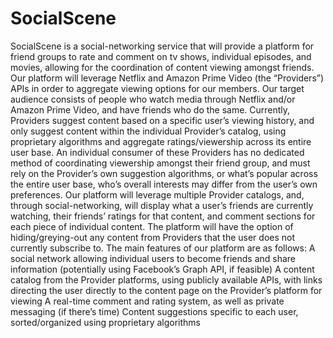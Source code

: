 # SocialScene
SocialScene is a social-networking service that will provide a platform for friend groups to rate and comment on tv shows, individual episodes, and movies, allowing for the coordination of content viewing amongst friends. Our platform will leverage Netflix and Amazon Prime Video (the “Providers”) APIs in order to aggregate viewing options for our members. Our target audience consists of people who watch media through Netflix and/or Amazon Prime Video, and have friends who do the same.
Currently, Providers suggest content based on a specific user’s viewing history, and only suggest content within the individual Provider’s catalog, using proprietary algorithms and aggregate ratings/viewership across its entire user base. An individual consumer of these Providers has no dedicated method of coordinating viewership amongst their friend group, and must rely on the Provider’s own suggestion algorithms, or what’s popular across the entire user base, who’s overall interests may differ from the user’s own preferences. 
Our platform will leverage multiple Provider catalogs, and, through social-networking, will display what a user’s friends are currently watching, their friends’ ratings for that content, and comment sections for each piece of individual content. The platform will have the option of hiding/greying-out any content from Providers that the user does not currently subscribe to.
The main features of our platform are as follows:
A social network allowing individual users to become friends and share information (potentially using Facebook’s Graph API, if feasible)
A content catalog from the Provider platforms, using publicly available APIs, with links directing the user directly to the content page on the Provider’s platform for viewing
A real-time comment and rating system, as well as private messaging (if there’s time)
Content suggestions specific to each user, sorted/organized using proprietary algorithms
